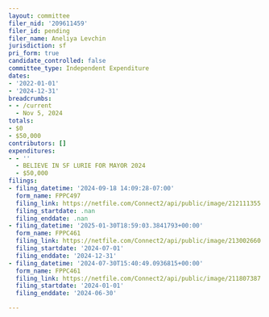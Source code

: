 ```yaml
---
layout: committee
filer_nid: '209611459'
filer_id: pending
filer_name: Aneliya Levchin
jurisdiction: sf
pri_form: true
candidate_controlled: false
committee_type: Independent Expenditure
dates:
- '2022-01-01'
- '2024-12-31'
breadcrumbs:
- - /current
  - Nov 5, 2024
totals:
- $0
- $50,000
contributors: []
expenditures:
- - ''
  - BELIEVE IN SF LURIE FOR MAYOR 2024
  - $50,000
filings:
- filing_datetime: '2024-09-18 14:09:28-07:00'
  form_name: FPPC497
  filing_link: https://netfile.com/Connect2/api/public/image/212111355
  filing_startdate: .nan
  filing_enddate: .nan
- filing_datetime: '2025-01-30T18:59:03.3841793+00:00'
  form_name: FPPC461
  filing_link: https://netfile.com/Connect2/api/public/image/213002660
  filing_startdate: '2024-07-01'
  filing_enddate: '2024-12-31'
- filing_datetime: '2024-07-30T15:40:49.0936815+00:00'
  form_name: FPPC461
  filing_link: https://netfile.com/Connect2/api/public/image/211807387
  filing_startdate: '2024-01-01'
  filing_enddate: '2024-06-30'

---
```

